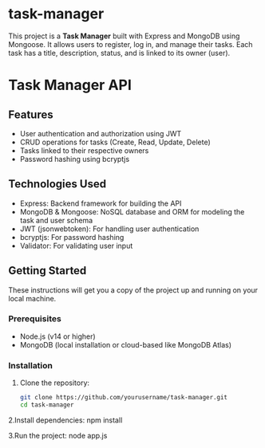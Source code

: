 # task-manager
This project is a **Task Manager** built with Express and MongoDB using Mongoose. It allows users to register, log in, and manage their tasks. Each task has a title, description, status, and is linked to its owner (user).


# Task Manager API


## Features
- User authentication and authorization using JWT
- CRUD operations for tasks (Create, Read, Update, Delete)
- Tasks linked to their respective owners
- Password hashing using bcryptjs

## Technologies Used
- Express: Backend framework for building the API
- MongoDB & Mongoose: NoSQL database and ORM for modeling the task and user schema
- JWT (jsonwebtoken): For handling user authentication
- bcryptjs: For password hashing
- Validator: For validating user input

## Getting Started

These instructions will get you a copy of the project up and running on your local machine.

### Prerequisites
- Node.js (v14 or higher)
- MongoDB (local installation or cloud-based like MongoDB Atlas)

### Installation

1. Clone the repository:
   ```bash
   git clone https://github.com/yourusername/task-manager.git
   cd task-manager
2.Install dependencies:
  npm install

3.Run the project:
  node app.js

